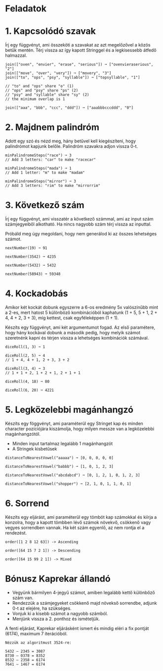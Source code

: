 # Feladatok

# 1. Kapcsolódó szavak

Írj egy függvényt, ami összeköti a szavakat az azt megelőzővel a közös betűk mentén. Térj vissza az így kapott Stringgel
és a legkisessebb átfedő halmazzal.

```
join(["oven", "envier", "erase", "serious"]) ➞ ["ovenvieraserious", "2"]
join(["move", "over", "very"]) ➞ ["movery", "3"]
join(["to", "ops", "psy", "syllable"]) ➞ ["topsyllable", "1"]

// "to" and "ops" share "o" (1)
// "ops" and "psy" share "ps" (2)
// "psy" and "syllable" share "sy" (2)
// the minimum overlap is 1

join(["aaa", "bbb", "ccc", "ddd"]) ➞ ["aaabbbcccddd", "0"]
```

# 2. Majdnem palindróm

Adott egy szó és nézd meg, hány betűvel kell kiegészíteni, hogy palindrómot kapjunk belőle. Palindróm szavakra adjon
vissza 0-t.

```
minPalindromeSteps("race") ➞ 3
// Add 3 letters: "car" to make "racecar"

minPalindromeSteps("mada") ➞ 1
// Add 1 letter: "m" to make "madam"

minPalindromeSteps("mirror") ➞ 3
// Add 3 letters: "rim" to make "mirrorrim"
```

# 3. Következő szám

Írj egy függvényt, ami visszatér a következő számmal, ami az input szám számjegyeiből alkotható. Ha nincs nagyobb szám
térj vissza az inputtal.

Próbáld meg úgy megoldani, hogy nem generálod ki az összes lehetséges számot.

```
nextNumber(19) ➞ 91

nextNumber(3542) ➞ 4235

nextNumber(5432) ➞ 5432

nextNumber(58943) ➞ 59348
```

# 4. Kockadobás

Amikor két kockát dobunk egyszerre a 6-os eredmény 5x valószínűbb mint a 2-es, mert hatost 5 különböző kombinációból
kaphatunk (1 + 5, 5 + 1, 2 + 4, 4 + 2, 3 + 3), míg kettest, csak egyféleképpen (1 + 1).

Készíts egy függvényt, ami két argumentumot fogad. Az első paramétere, hogy hány kockával dobunk a második pedig, hogy
melyik számot szeretnénk kapni és térjen vissza a lehetséges kombinációk számával.

```
diceRoll(1, 3) ➞ 1

diceRoll(2, 5) ➞ 4
// 1 + 4, 4 + 1, 2 + 3, 3 + 2

diceRoll(3, 4) ➞ 3
// 1 + 1 + 2, 1 + 2 + 1, 2 + 1 + 1

diceRoll(4, 18) ➞ 80

diceRoll(6, 20) ➞ 4221
```

# 5. Legközelebbi magánhangzó

Készíts egy föggvényt, ami paraméterül egy Stringet kap és minden character pozíciójára kiszámolja, hogy milyen messze
van a legközelebbi magánhangzótól.

- Minden input tartalmaz legalább 1 magánhangzót
- A Stringek kisbetűsek

```
distanceToNearestVowel("aaaaa") ➞ [0, 0, 0, 0, 0]

distanceToNearestVowel("babbb") ➞ [1, 0, 1, 2, 3]

distanceToNearestVowel("abcdabcd") ➞ [0, 1, 2, 1, 0, 1, 2, 3]

distanceToNearestVowel("shopper") ➞ [2, 1, 0, 1, 1, 0, 1]
```

# 6. Sorrend

Készíts egy eljárást, ami paraméterül egy tömböt kap számokkal és kiírja a konzolra, hogy a kapott tömbben lévő számok
növekvő, csökkenő vagy vegyes sorrendben vannak. Ha két szám egyenlő, az nem rontja el a rendezést.

```
order([1 2 8 12 63]) -> Ascending

order([64 15 7 2 1]) -> Descending

order([64 15 99 2 1]) -> Mixed
```

# Bónusz Kaprekar állandó

- Vegyünk bármilyen 4-jegyű számot, amiben legalább kettő különbőző szám van.
- Rendezzük a számjegyeket csökkenő majd növekső sorrendbe, adjunk 0-t az elejére, ha szükséges.
- Vonjuk ki a kisebb számot a nagyobb számból.
- Menjünk vissza a 2. ponthoz és ismételjük.

A fenti eljárást, Kaprekar eljárásként ismert és mindig eléri a fix pontját (6174), maximum 7 iterációból.

```
Nézzük az algoritmust 3524-re:

5432 – 2345 = 3087
8730 – 0378 = 8352
8532 – 2358 = 6174
7641 – 1467 = 6174
```